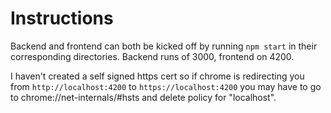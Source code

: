 # Instructions

Backend and frontend can both be kicked off by running `npm start` in their corresponding directories. Backend runs of 3000, frontend on 4200.

I haven't created a self signed https cert so if chrome is redirecting you from `http://localhost:4200` to `https://localhost:4200` you may have to go to chrome://net-internals/#hsts and delete policy for "localhost".
